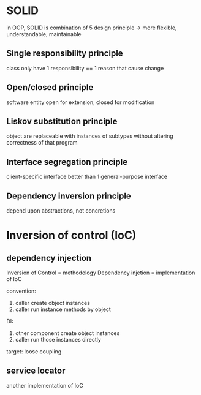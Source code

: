 # SOLID
in OOP, SOLID is combination of 5 design principle -> more flexible, understandable, maintainable
## Single responsibility principle
class only have 1 responsibility == 1 reason that cause change
## Open/closed principle
software entity open for extension, closed for modification
## Liskov substitution principle
object are replaceable with instances of subtypes without altering correctness of that program
## Interface segregation principle
client-specific interface better than 1 general-purpose interface
## Dependency inversion principle
depend upon abstractions, not concretions


# Inversion of control (IoC)
## dependency injection
Inversion of Control = methodology
Dependency injetion = implementation of IoC

convention:
1. caller create object instances
2. caller run instance methods by object

DI:
1. other component create object instances
2. caller run those instances directly

target: loose coupling

## service locator
another implementation of IoC







